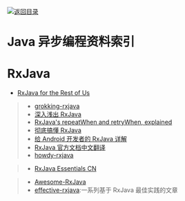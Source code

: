 [![返回目录](https://parg.co/UGo)](https://github.com/wxyyxc1992/Awesome-Links) 
 
 


# Java 异步编程资料索引

# RxJava

* [RxJava for the Rest of Us](https://realm.io/news/mobilization-hugo-visser-rxjava-for-rest-of-us/)

> * [grokking-rxjava](http://blog.danlew.net/2014/09/15/grokking-rxjava-part-1/)
> * [深入浅出 RxJava](http://blog.csdn.net/lzyzsd/article/details/41833541)
> * [RxJava's repeatWhen and retryWhen, explained](http://blog.danlew.net/2016/01/25/rxjavas-repeatwhen-and-retrywhen-explained/)
> * [彻底搞懂 RxJava](http://ms.csdn.net/geek/57742)
> * [给 Android 开发者的 RxJava 详解](http://gank.io/post/560e15be2dca930e00da1083#toc_8)
> * [RxJava 官方文档中文翻译](https://mcxiaoke.gitbooks.io/rxdocs/content/Intro.html)
> * [howdy-rxjava](https://medium.com/fuzz/howdy-rxjava-8f40fef88181#.hzvemavv6)

> * [RxJava Essentials CN](http://rxjava.yuxingxin.com/chapter1/chapter1.html)

> * [Awesome-RxJava](https://github.com/lzyzsd/Awesome-RxJava)
> * [effective-rxjava](https://github.com/mgp/effective-rxjava):一系列基于 RxJava 最佳实践的文章
